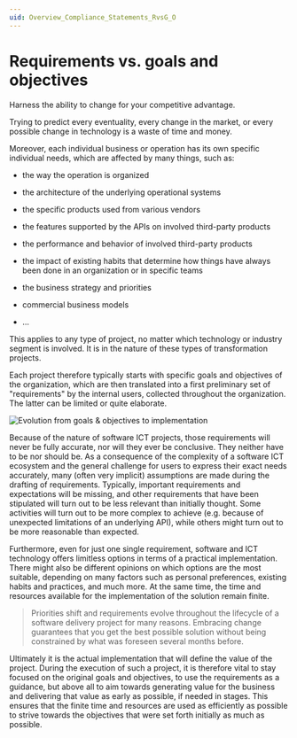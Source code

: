 ```yaml
---
uid: Overview_Compliance_Statements_RvsG_O
---
```


# Requirements vs. goals and objectives

Harness the ability to change for your competitive advantage.

Trying to predict every eventuality, every change in the market, or every possible change in technology is a waste of time and money.

Moreover, each individual business or operation has its own specific individual needs, which are affected by many things, such as:

- the way the operation is organized

- the architecture of the underlying operational systems

- the specific products used from various vendors

- the features supported by the APIs on involved third-party products

- the performance and behavior of involved third-party products

- the impact of existing habits that determine how things have always been done in an organization or in specific teams

- the business strategy and priorities

- commercial business models

- ...

This applies to any type of project, no matter which technology or industry segment is involved. It is in the nature of these types of transformation projects.

Each project therefore typically starts with specific goals and objectives of the organization, which are then translated into a first preliminary set of "requirements" by the internal users, collected throughout the organization. The latter can be limited or quite elaborate.

![Evolution from goals & objectives to implementation](~/dataminer/images/REQ_G_and_O.png)

Because of the nature of software ICT projects, those requirements will never be fully accurate, nor will they ever be conclusive. They neither have to be nor should be. As a consequence of the complexity of a software ICT ecosystem and the general challenge for users to express their exact needs accurately, many (often very implicit) assumptions are made during the drafting of requirements. Typically, important requirements and expectations will be missing, and other requirements that have been stipulated will turn out to be less relevant than initially thought. Some activities will turn out to be more complex to achieve (e.g. because of unexpected limitations of an underlying API), while others might turn out to be more reasonable than expected.

Furthermore, even for just one single requirement, software and ICT technology offers limitless options in terms of a practical implementation. There might also be different opinions on which options are the most suitable, depending on many factors such as personal preferences, existing habits and practices, and much more. At the same time, the time and resources available for the implementation of the solution remain finite.

> Priorities shift and requirements evolve throughout the lifecycle of a software delivery project for many reasons. Embracing change guarantees that you get the best possible solution without being constrained by what was foreseen several months before.

Ultimately it is the actual implementation that will define the value of the project. During the execution of such a project, it is therefore vital to stay focused on the original goals and objectives, to use the requirements as a guidance, but above all to aim towards generating value for the business and delivering that value as early as possible, if needed in stages. This ensures that the finite time and resources are used as efficiently as possible to strive towards the objectives that were set forth initially as much as possible.

